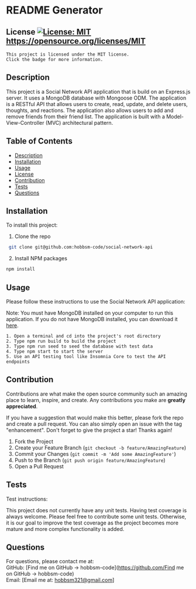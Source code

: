 # README Generator  
  ## License [![License: MIT](https://img.shields.io/badge/License-MIT-yellow.svg)](https://opensource.org/licenses/MIT)  https://opensource.org/licenses/MIT  
    This project is licensed under the MIT license. 
    Click the badge for more information.  
  ## Description  
  This project is a Social Network API application that is build on an Express.js server. It uses a MongoDB database with Mongoose ODM. The application is a RESTful API that allows users to create, read, update, and delete users, thoughts, and reactions. The application also allows users to add and remove friends from their friend list. The application is built with a Model-View-Controller (MVC) architectural pattern. 


  ## Table of Contents  
  - [Description](#description)  
  - [Installation](#installation)  
  - [Usage](#usage)  
  - [License](#license)  
  - [Contribution](#contribution)  
  - [Tests](#tests)  
  - [Questions](#questions)  
  ## Installation  
  To install this project:  

  1. Clone the repo
   ```sh
    git clone git@github.com:hobbsm-code/social-network-api
   ```
  2. Install NPM packages
   ```sh
   npm install
   ```

  ## Usage  
  Please follow these instructions to use the Social Network API application:

  Note: You must have MongoDB installed on your computer to run this application. If you do not have MongoDB installed, you can download it [here](https://www.mongodb.com/try/download/community).

    1. Open a terminal and cd into the project's root directory
    2. Type npm run build to build the project
    3. Type npm run seed to seed the database with test data
    4. Type npm start to start the server
    5. Use an API testing tool like Insomnia Core to test the API endpoints


  ## Contribution  
  Contributions are what make the open source community such an amazing place to learn, inspire, and create. Any contributions you make are **greatly appreciated**.

  If you have a suggestion that would make this better, please fork the repo and create a pull request. You can also simply open an issue with the tag "enhancement".
  Don't forget to give the project a star! Thanks again!

  1. Fork the Project
  2. Create your Feature Branch (`git checkout -b feature/AmazingFeature`)
  3. Commit your Changes (`git commit -m 'Add some AmazingFeature'`)
  4. Push to the Branch (`git push origin feature/AmazingFeature`)
  5. Open a Pull Request

  ## Tests  
  Test instructions:  

  This project does not currently have any unit tests. Having test coverage is always welcome. Please feel free to contribute some unit tests. Otherwise, it is our goal to improve the test coverage as the project becomes more mature and more complex functionality is added.

  ## Questions  
  For questions, please contact me at:  
  GitHub: [Find me on GitHub ->  hobbsm-code](https://github.com/Find me on GitHub ->  hobbsm-code)  
  Email: [Email me at: hobbsm321@gmail.com]  
  